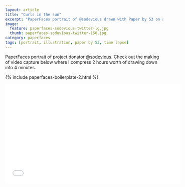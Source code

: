 ```yaml
---
layout: article
title: "Curls in the sun"
excerpt: "PaperFaces portrait of @sodevious drawn with Paper by 53 on an iPad."
image: 
  feature: paperfaces-sodevious-twitter-lg.jpg
  thumb: paperfaces-sodevious-twitter-150.jpg
category: paperfaces
tags: [portrait, illustration, paper by 53, time lapse]
---
```


PaperFaces portrait of project donator [@sodevious](http://twitter.com/sodevious). Check out the making of video capture below where I compress 2 hours worth of drawing down into 4 minutes.

{% include paperfaces-boilerplate-2.html %}

<iframe width="560" height="315" src="//www.youtube.com/embed/fC_yATccHmk" frameborder="0" allowfullscreen> </iframe>
